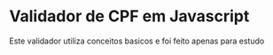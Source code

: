 # Validador de CPF em Javascript

Este validador utiliza conceitos basicos e foi feito apenas para estudo
